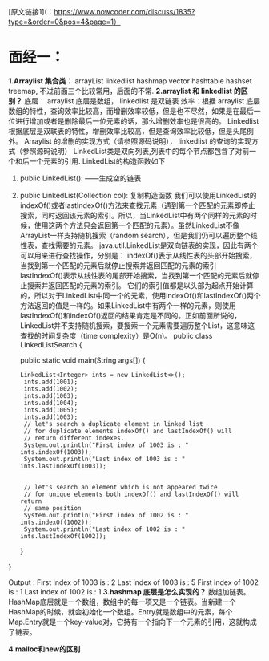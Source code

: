 [原文链接1](：https://www.nowcoder.com/discuss/1835?type=&order=0&pos=4&page=1）
# 面经一：
**1.Arraylist 集合类：**
arrayList linkedlist hashmap vector hashtable hashset treemap, 不过前面三个比较常用，后面的不常.
**2.arraylist 和 linkedlist 的区别？** 
底层： arraylist 底层是数组， linkedlist 是双链表 
效率：根据 arraylist 底层数组的特性，查询效率比较高，而增删效率较低，但是也不尽然，如果是在最后一位进行增加或者是删除最后一位元素的话，那么增删效率也是很高的。 Linkedlist 根据底层是双联表的特性，增删效率比较高，但是查询效率比较低，但是头尾例外。 
Arraylist 的增删的实现方式（请参照源码说明）， linkedlist 的查询的实现方式（参照源码说明） 
LinkedList类是双向列表,列表中的每个节点都包含了对前一个和后一个元素的引用.
LinkedList的构造函数如下
1. public LinkedList():  ——生成空的链表
2. public LinkedList(Collection col):  复制构造函数
  我们可以使用LinkedList的indexOf()或者lastIndexOf()方法来查找元素（遇到第一个匹配的元素即停止搜索，同时返回该元素的索引。所以，当LinkedList中有两个同样的元素的时候，使用这两个方法只会返回第一个匹配的元素）。虽然LinkedList不像ArrayList一样支持随机搜索（random search），但是我们仍可以遍历整个线性表，查找需要的元素。
  java.util.LinkedList是双向链表的实现，因此有两个可以用来进行查找操作，分别是：
indexOf()表示从线性表的头部开始搜索，当找到第一个匹配的元素后就停止搜索并返回匹配的元素的索引
lastIndexOf()表示从线性表的尾部开始搜索，当找到第一个匹配的元素后就停止搜索并返回匹配的元素的索引。
它们的索引值都是以头部为起点开始计算的，所以对于LinkedList中同一个的元素，使用indexOf()和lastIndexOf()两个方法返回的值是一样的。如果LinkedList中有两个一样的元素，则使用lastIndexOf()和indexOf()返回的结果肯定是不同的。正如前面所说的，LinkedList并不支持随机搜索，要搜索一个元素需要遍历整个List，这意味这查找的时间复杂度（time complexity）是O(n)。
public class LinkedListSearch {
 
    public static void main(String args[]) {
 
       LinkedList<Integer> ints = new LinkedList<>();
        ints.add(1001);
        ints.add(1002);
        ints.add(1003);
        ints.add(1004);
        ints.add(1005);
        ints.add(1003);
        // let's search a duplicate element in linked list
        // for duplicate elements indexOf() and lastIndexOf() will
        // return different indexes.
        System.out.println("First index of 1003 is : " ints.indexOf(1003));
        System.out.println("Last index of 1003 is : " ints.lastIndexOf(1003));
        
 
        // let's search an element which is not appeared twice
        // for unique elements both indexOf() and lastIndexOf() will return
        // same position
        System.out.println("First index of 1002 is : " ints.indexOf(1002));
        System.out.println("Last index of 1002 is : " ints.lastIndexOf(1002));
 
    }
 
}
 
Output :
First index of 1003 is : 2
Last index of 1003 is : 5
First index of 1002 is : 1
Last index of 1002 is : 1
**3.hashmap 底层是怎么实现的？** 
数组加链表。HashMap底层就是一个数组，数组中的每一项又是一个链表。当新建一个HashMap的时候，就会初始化一个数组。Entry就是数组中的元素，每个Map.Entry就是一个key-value对，它持有一个指向下一个元素的引用，这就构成了链表。


**4.malloc和new的区别**

